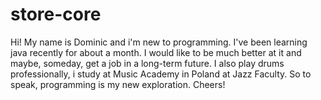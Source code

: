 # store-core

Hi! My name is Dominic and i'm new to programming. I've been learning java recently for about a month.
I would like to be much better at it and maybe, someday, get a job in a long-term future.
I also play drums professionally, i study at Music Academy in Poland at Jazz Faculty. So to speak, programming is my new exploration.
Cheers!
